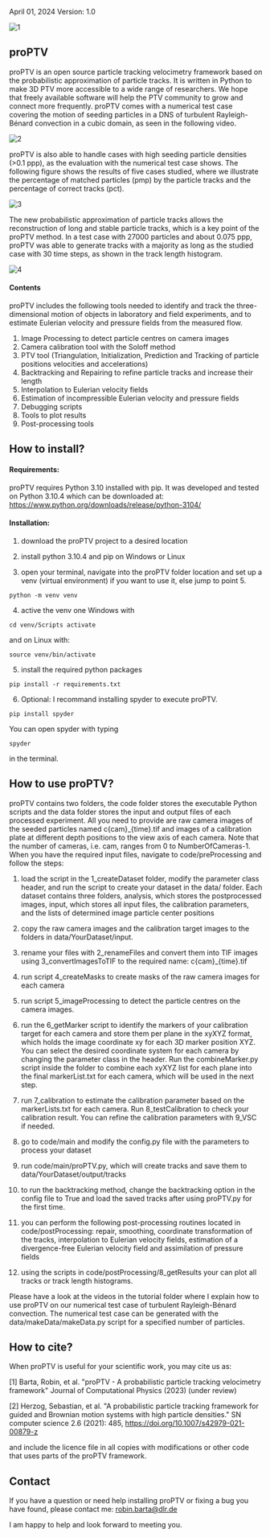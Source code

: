 April 01, 2024
Version: 1.0

![1](https://github.com/RobinBarta/proPTV/assets/150230392/66660cef-0945-45b3-bc38-355d52a08657)

## proPTV

proPTV is an open source particle tracking velocimetry framework based on the probabilistic approximation of particle tracks. It is written in Python to make 3D PTV more accessible to a wide range of researchers. We hope that freely available software will help the PTV community to grow and connect more frequently. proPTV comes with a numerical test case covering the motion of seeding particles in a DNS of turbulent Rayleigh-Bénard convection in a cubic domain, as seen in the following video. 

![2](https://github.com/RobinBarta/proPTV/assets/150230392/270c145a-d930-4f29-a3f9-fd3fd0d13103)

proPTV is also able to handle cases with high seeding particle densities (>0.1 ppp), as the evaluation with the numerical test case shows. The following figure shows the results of five cases studied, where we illustrate the percentage of matched particles (pmp) by the particle tracks and the percentage of correct tracks (pct). 

![3](https://github.com/RobinBarta/proPTV/assets/150230392/b4ec3cee-b98b-41a7-8d32-dc1aff57c013)

The new probabilistic approximation of particle tracks allows the reconstruction of long and stable particle tracks, which is a key point of the proPTV method. In a test case with 27000 particles and about 0.075 ppp, proPTV was able to generate tracks with a majority as long as the studied case with 30 time steps, as shown in the track length histogram.

![4](https://github.com/RobinBarta/proPTV/assets/150230392/0ac5bd45-88ef-4ab2-9c2f-869a6c8db3c7)

#### Contents

proPTV includes the following tools needed to identify and track the three-dimensional motion of objects in laboratory and field experiments, and to estimate Eulerian velocity and pressure fields from the measured flow.

1) Image Processing to detect particle centres on camera images 
2) Camera calibration tool with the Soloff method
3) PTV tool (Triangulation, Initialization, Prediction and Tracking of particle positions velocities and accelerations)
4) Backtracking and Repairing to refine particle tracks and increase their length
5) Interpolation to Eulerian velocity fields
6) Estimation of incompressible Eulerian velocity and pressure fields
7) Debugging scripts
8) Tools to plot results
9) Post-processing tools

## How to install?

#### Requirements:

proPTV requires Python 3.10 installed with pip. It was developed and tested on Python 3.10.4 which can be downloaded at: https://www.python.org/downloads/release/python-3104/

#### Installation:

1) download the proPTV project to a desired location

2) install python 3.10.4 and pip on Windows or Linux

3) open your terminal, navigate into the proPTV folder location and set up a venv (virtual environment) if you want to use it, else jump to point 5.

  `python -m venv venv`

4) active the venv one Windows with 

  `cd venv/Scripts activate`
   
   and on Linux with:

  `source venv/bin/activate`

5) install the required python packages

  `pip install -r requirements.txt`

6) Optional: I recommand installing spyder to execute proPTV.

  `pip install spyder`

  You can open spyder with typing

  `spyder`

  in the terminal.
  
## How to use proPTV?

proPTV contains two folders, the code folder stores the executable Python scripts and the data folder stores the input and output files of each processed experiment. All you need to provide are raw camera images of the seeded particles named c{cam}_{time}.tif and images of a calibration plate at different depth positions to the view axis of each camera. Note that the number of cameras, i.e. cam, ranges from 0 to NumberOfCameras-1. When you have the required input files, navigate to code/preProcessing and follow the steps:

1) load the script in the 1_createDataset folder, modify the parameter class header, and run the script to create your dataset in the data/ folder. Each dataset contains three folders, analysis, which stores the postprocessed images, input, which stores all input files, the calibration parameters, and the lists of determined image particle center positions

2) copy the raw camera images and the calibration target images to the folders in data/YourDataset/input.

3) rename your files with 2_renameFiles and convert them into TIF images using 3_convertImagesToTIF to the required name: c{cam}_{time}.tif

4) run script 4_createMasks to create masks of the raw camera images for each camera

5) run script 5_imageProcessing to detect the particle centres on the camera images.

6) run the 6_getMarker script to identify the markers of your calibration target for each camera and store them per plane in the xyXYZ format, which holds the image coordinate xy for each 3D marker position XYZ. You can select the desired coordinate system for each camera by changing the parameter class in the header. Run the combineMarker.py script inside the folder to combine each xyXYZ list for each plane into the final markerList.txt for each camera, which will be used in the next step.

7) run 7_calibration to estimate the calibration parameter based on the markerLists.txt for each camera. Run 8_testCalibration to check your calibration result. You can refine the calibration parameters with 9_VSC if needed.

8) go to code/main and modify the config.py file with the parameters to process your dataset

9) run code/main/proPTV.py, which will create tracks and save them to data/YourDataset/output/tracks

10) to run the backtracking method, change the backtracking option in the config file to True and load the saved tracks after using proPTV.py for the first time.

11) you can perform the following post-processing routines located in code/postProcessing: repair, smoothing, coordinate transformation of the tracks, interpolation to Eulerian velocity fields, estimation of a divergence-free Eulerian velocity field and assimilation of pressure fields
   
12) using the scripts in code/postProcessing/8_getResults your can plot all tracks or track length histograms.

Please have a look at the videos in the tutorial folder where I explain how to use proPTV on our numerical test case of turbulent Rayleigh-Bénard convection. The numerical test case can be generated with the data/makeData/makeData.py script for a specified number of particles.

## How to cite?

When proPTV is useful for your scientific work, you may cite us as:

[1] Barta, Robin, et al. "proPTV - A probabilistic particle tracking velocimetry framework" Journal of Computational Physics (2023) (under review)

[2] Herzog, Sebastian, et al. "A probabilistic particle tracking framework for guided and Brownian motion systems with high particle densities." SN computer science 2.6 (2021): 485, https://doi.org/10.1007/s42979-021-00879-z

and include the licence file in all copies with modifications or other code that uses parts of the proPTV framework.

## Contact

If you have a question or need help installing proPTV or fixing a bug you have found, please contact me: robin.barta@dlr.de

I am happy to help and look forward to meeting you.
